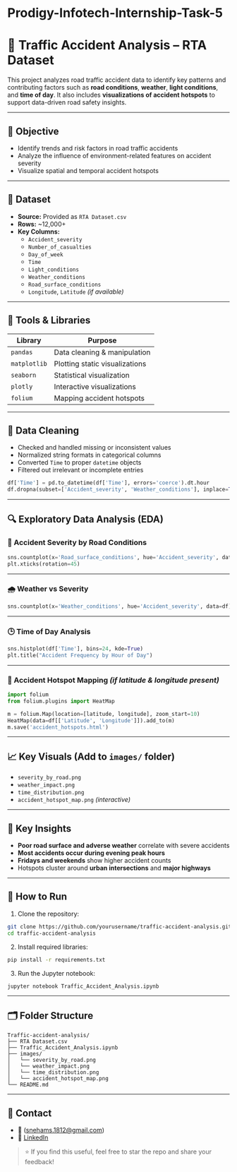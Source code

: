 # Prodigy-Infotech-Internship-Task-5

# 🚧 Traffic Accident Analysis – RTA Dataset

This project analyzes road traffic accident data to identify key patterns and contributing factors such as **road conditions**, **weather**, **light conditions**, and **time of day**. It also includes **visualizations of accident hotspots** to support data-driven road safety insights.

---

## 🎯 Objective

- Identify trends and risk factors in road traffic accidents  
- Analyze the influence of environment-related features on accident severity  
- Visualize spatial and temporal accident hotspots  

---

## 📁 Dataset

- **Source:** Provided as `RTA Dataset.csv`  
- **Rows:** ~12,000+  
- **Key Columns:**  
  - `Accident_severity`  
  - `Number_of_casualties`  
  - `Day_of_week`  
  - `Time`  
  - `Light_conditions`  
  - `Weather_conditions`  
  - `Road_surface_conditions`  
  - `Longitude`, `Latitude` *(if available)*  

---

## 🧰 Tools & Libraries

| Library         | Purpose                          |
|-----------------|----------------------------------|
| `pandas`        | Data cleaning & manipulation     |
| `matplotlib`    | Plotting static visualizations   |
| `seaborn`       | Statistical visualization        |
| `plotly`        | Interactive visualizations       |
| `folium`        | Mapping accident hotspots        |

---

## 🧹 Data Cleaning

- Checked and handled missing or inconsistent values  
- Normalized string formats in categorical columns  
- Converted `Time` to proper `datetime` objects  
- Filtered out irrelevant or incomplete entries  

```python
df['Time'] = pd.to_datetime(df['Time'], errors='coerce').dt.hour
df.dropna(subset=['Accident_severity', 'Weather_conditions'], inplace=True)
```

---

## 🔍 Exploratory Data Analysis (EDA)

### 📌 Accident Severity by Road Conditions

```python
sns.countplot(x='Road_surface_conditions', hue='Accident_severity', data=df)
plt.xticks(rotation=45)
```

---

### 🌧️ Weather vs Severity

```python
sns.countplot(x='Weather_conditions', hue='Accident_severity', data=df)
```

---

### 🕒 Time of Day Analysis

```python
sns.histplot(df['Time'], bins=24, kde=True)
plt.title("Accident Frequency by Hour of Day")
```

---

### 📍 Accident Hotspot Mapping *(if latitude & longitude present)*

```python
import folium
from folium.plugins import HeatMap

m = folium.Map(location=[latitude, longitude], zoom_start=10)
HeatMap(data=df[['Latitude', 'Longitude']]).add_to(m)
m.save('accident_hotspots.html')
```

---

## 📈 Key Visuals (Add to `images/` folder)

- `severity_by_road.png`  
- `weather_impact.png`  
- `time_distribution.png`  
- `accident_hotspot_map.png` *(interactive)*  

---

## 🧠 Key Insights

- **Poor road surface and adverse weather** correlate with severe accidents  
- **Most accidents occur during evening peak hours**  
- **Fridays and weekends** show higher accident counts  
- Hotspots cluster around **urban intersections** and **major highways**

---

## 🚀 How to Run

1. Clone the repository:
```bash
git clone https://github.com/yourusername/traffic-accident-analysis.git
cd traffic-accident-analysis
```

2. Install required libraries:
```bash
pip install -r requirements.txt
```

3. Run the Jupyter notebook:
```bash
jupyter notebook Traffic_Accident_Analysis.ipynb
```

---

## 🗂️ Folder Structure

```
Traffic-accident-analysis/
├── RTA Dataset.csv
├── Traffic_Accident_Analysis.ipynb
├── images/
│   └── severity_by_road.png
│   └── weather_impact.png
│   └── time_distribution.png
│   └── accident_hotspot_map.png
└── README.md
```

---

## 🙋 Contact

- 📧 (snehams.1812@gmail.com) 
- 💼 [LinkedIn](https://www.linkedin.com/in/priyanka-mandal-dataenthusiast1812)  

> ⭐ If you find this useful, feel free to star the repo and share your feedback!
